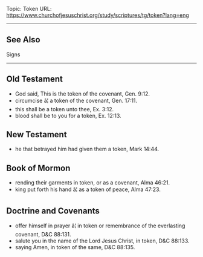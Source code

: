 Topic: Token
URL: https://www.churchofjesuschrist.org/study/scriptures/tg/token?lang=eng

---

## See Also

Signs

---

## Old Testament

- God said, This is the token of the covenant, Gen. 9:12.
- circumcise â¦ a token of the covenant, Gen. 17:11.
- this shall be a token unto thee, Ex. 3:12.
- blood shall be to you for a token, Ex. 12:13.

## New Testament

- he that betrayed him had given them a token, Mark 14:44.

## Book of Mormon

- rending their garments in token, or as a covenant, Alma 46:21.
- king put forth his hand â¦ as a token of peace, Alma 47:23.

## Doctrine and Covenants

- offer himself in prayer â¦ in token or remembrance of the everlasting covenant, D&C 88:131.
- salute you in the name of the Lord Jesus Christ, in token, D&C 88:133.
- saying Amen, in token of the same, D&C 88:135.

